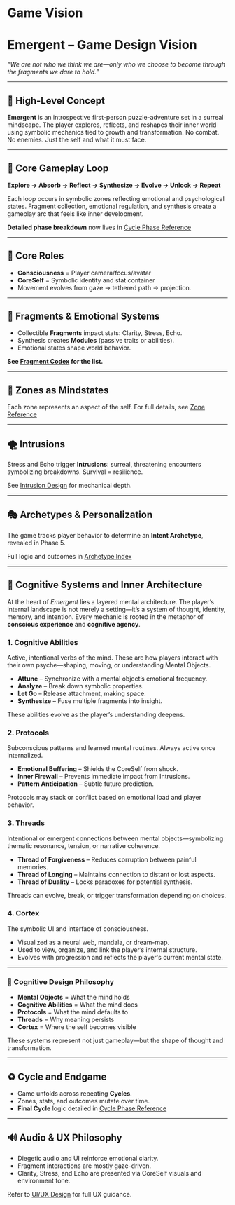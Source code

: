 # Game Vision

# Emergent – Game Design Vision

*“We are not who we think we are—only who we choose to become through the fragments we dare to hold.”*

---

## 🎯 High-Level Concept

**Emergent** is an introspective first-person puzzle-adventure set in a surreal mindscape. The player explores, reflects, and reshapes their inner world using symbolic mechanics tied to growth and transformation. No combat. No enemies. Just the self and what it must face.

---

## 🔄 Core Gameplay Loop

**Explore → Absorb → Reflect → Synthesize → Evolve → Unlock → Repeat**

Each loop occurs in symbolic zones reflecting emotional and psychological states. Fragment collection, emotional regulation, and synthesis create a gameplay arc that feels like inner development.

**Detailed phase breakdown** now lives in [Cycle Phase Reference](Cycle%20Phase%20Reference%201c83d0fada26816f8631f3116c5c11fc.md)

---

## 🧠 Core Roles

- **Consciousness** = Player camera/focus/avatar
- **CoreSelf** = Symbolic identity and stat container
- Movement evolves from gaze → tethered path → projection.

---

## 🧩 Fragments & Emotional Systems

- Collectible **Fragments** impact stats: Clarity, Stress, Echo.
- Synthesis creates **Modules** (passive traits or abilities).
- Emotional states shape world behavior.

**See [Fragment Codex](Fragment%20Codex%201c83d0fada2680e7bb83c87de0420cde.md) for the list.**

---

## 🌌 Zones as Mindstates

Each zone represents an aspect of the self. For full details, see [Zone Reference](Zone%20Reference%201c83d0fada2681bfb406cb17eeb45150.md)

---

## 🌪 Intrusions

Stress and Echo trigger **Intrusions**: surreal, threatening encounters symbolizing breakdowns. Survival = resilience.

See [Intrusion Design](Intrusion%20Design%201c83d0fada268135bd5fe23dc0cf8706.md) for mechanical depth.

---

## 🎭 Archetypes & Personalization

The game tracks player behavior to determine an **Intent Archetype**, revealed in Phase 5.

Full logic and outcomes in [Archetype Index](Archetype%20Index%201c83d0fada26811585c1db4af642ad58.md)

---

## 🧠 Cognitive Systems and Inner Architecture

At the heart of *Emergent* lies a layered mental architecture. The player’s internal landscape is not merely a setting—it’s a system of thought, identity, memory, and intention. Every mechanic is rooted in the metaphor of **conscious experience** and **cognitive agency**.

### 1. Cognitive Abilities
Active, intentional verbs of the mind. These are how players interact with their own psyche—shaping, moving, or understanding Mental Objects.

- **Attune** – Synchronize with a mental object’s emotional frequency.  
- **Analyze** – Break down symbolic properties.  
- **Let Go** – Release attachment, making space.  
- **Synthesize** – Fuse multiple fragments into insight.

These abilities evolve as the player’s understanding deepens.

### 2. Protocols
Subconscious patterns and learned mental routines. Always active once internalized.

- **Emotional Buffering** – Shields the CoreSelf from shock.  
- **Inner Firewall** – Prevents immediate impact from Intrusions.  
- **Pattern Anticipation** – Subtle future prediction.

Protocols may stack or conflict based on emotional load and player behavior.

### 3. Threads
Intentional or emergent connections between mental objects—symbolizing thematic resonance, tension, or narrative coherence.

- **Thread of Forgiveness** – Reduces corruption between painful memories.  
- **Thread of Longing** – Maintains connection to distant or lost aspects.  
- **Thread of Duality** – Locks paradoxes for potential synthesis.

Threads can evolve, break, or trigger transformation depending on choices.

### 4. Cortex
The symbolic UI and interface of consciousness.

- Visualized as a neural web, mandala, or dream-map.
- Used to view, organize, and link the player’s internal structure.
- Evolves with progression and reflects the player's current mental state.

---

### 🌱 Cognitive Design Philosophy

- **Mental Objects** = What the mind holds  
- **Cognitive Abilities** = What the mind does  
- **Protocols** = What the mind defaults to  
- **Threads** = Why meaning persists  
- **Cortex** = Where the self becomes visible

These systems represent not just gameplay—but the shape of thought and transformation.

---

## ♻️ Cycle and Endgame

- Game unfolds across repeating **Cycles**.
- Zones, stats, and outcomes mutate over time.
- **Final Cycle** logic detailed in [Cycle Phase Reference](Cycle%20Phase%20Reference%201c83d0fada26816f8631f3116c5c11fc.md)

---

## 🔊 Audio & UX Philosophy

- Diegetic audio and UI reinforce emotional clarity.
- Fragment interactions are mostly gaze-driven.
- Clarity, Stress, and Echo are presented via CoreSelf visuals and environment tone.

Refer to [UI/UX Design](UI%20UX%20Design%201c83d0fada26817681a2c81817a3bca0.md) for full UX guidance.
